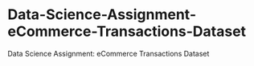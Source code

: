 # Data-Science-Assignment-eCommerce-Transactions-Dataset
Data Science Assignment: eCommerce Transactions Dataset
